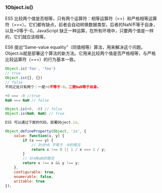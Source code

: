 ### 1Object.is()

ES5 比较两个值是否相等，只有两个运算符：相等运算符（==）和严格相等运算符（===）。它们都有缺点，前者会自动转换数据类型，后者的NaN不等于自身，以及+0等于-0。JavaScript 缺乏一种运算，在所有环境中，只要两个值是一样的，它们就应该相等。

ES6 提出“Same-value equality”（同值相等）算法，用来解决这个问题。Object.is就是部署这个算法的新方法。它用来比较两个值是否严格相等，与严格比较运算符（===）的行为基本一致。

```js
Object.is('foo', 'foo')
// true
Object.is({}, {})
// false
不同之处只有两个：一是+0不等于-0，二是NaN等于自身。

+0 === -0 //true
NaN === NaN // false

Object.is(+0, -0) // false
Object.is(NaN, NaN) // true

ES5 可以通过下面的代码，部署Object.is。

Object.defineProperty(Object, 'is', {
    value: function(x, y) {
        if (x === y) {
            // 针对+0 不等于 -0的情况
            return x !== 0 || 1 / x === 1 / y;
        }
        // 针对NaN的情况
        return x !== x && y !== y;
    },
    configurable: true,
    enumerable: false,
    writable: true
});
```